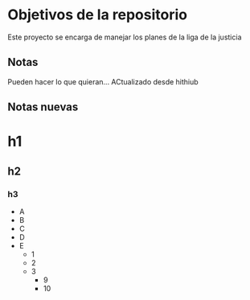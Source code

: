 # Objetivos de la repositorio

Este proyecto se encarga de manejar los planes de la liga de la justicia


## Notas
Pueden hacer lo que quieran...
ACtualizado desde hithiub

## Notas nuevas 
# h1
## h2
### h3

* A
* B
* C
* D
* E
  * 1
  * 2 
  * 3
    * 9
    * 10
